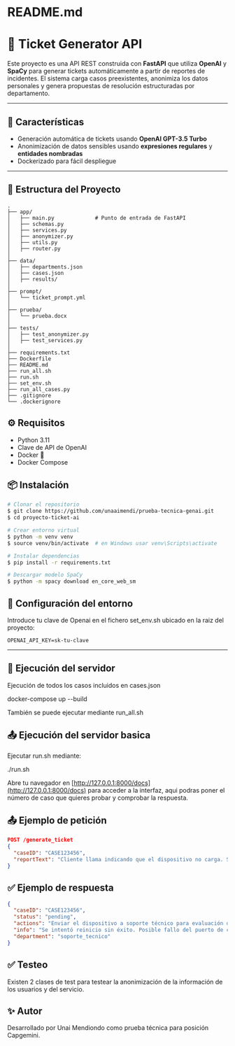 # README.md

# 🧾 Ticket Generator API

Este proyecto es una API REST construida con **FastAPI** que utiliza **OpenAI** y **SpaCy** para generar tickets automáticamente a partir de reportes de incidentes. El sistema carga casos preexistentes, anonimiza los datos personales y genera propuestas de resolución estructuradas por departamento.

---

## 🚀 Características

- Generación automática de tickets usando **OpenAI GPT-3.5 Turbo**
- Anonimización de datos sensibles usando **expresiones regulares** y **entidades nombradas**
- Dockerizado para fácil despliegue

---

## 🧾 Estructura del Proyecto
```
.
├── app/
│   ├── main.py             # Punto de entrada de FastAPI
│   ├── schemas.py
│   ├── services.py
│   ├── anonymizer.py
│   ├── utils.py
│   ├── router.py
│
├── data/
│   ├── departments.json
│   ├── cases.json
│   ├── results/
│
├── prompt/
│   └── ticket_prompt.yml
│
├── prueba/
│   └── prueba.docx
│
├── tests/
│   ├── test_anonymizer.py
│   ├── test_services.py
│
├── requirements.txt
├── Dockerfile
├── README.md
├── run_all.sh
├── run.sh
├── set_env.sh
├── run_all_cases.py
├── .gitignore
└── .dockerignore

```

## ⚙️ Requisitos
- Python 3.11
- Clave de API de OpenAI
- Docker 🐳
- Docker Compose

## 📦 Instalación
```bash
# Clonar el repositorio
$ git clone https://github.com/unaaimendi/prueba-tecnica-genai.git
$ cd proyecto-ticket-ai

# Crear entorno virtual
$ python -m venv venv
$ source venv/bin/activate  # en Windows usar venv\Scripts\activate

# Instalar dependencias
$ pip install -r requirements.txt

# Descargar modelo SpaCy
$ python -m spacy download en_core_web_sm
```

## 🔐 Configuración del entorno
Introduce tu clave de Openai en el fichero set_env.sh ubicado en la raiz del proyecto:
```set_env.sh:
OPENAI_API_KEY=sk-tu-clave
```

---

## 🚀 Ejecución del servidor

Ejecución de todos los casos incluidos en cases.json

docker-compose up --build

También se puede ejecutar mediante run_all.sh

## 📤 Ejecución del servidor basica

Ejecutar run.sh mediante:

./run.sh

Abre tu navegador en [http://127.0.0.1:8000/docs](http://127.0.0.1:8000/docs) para acceder a la interfaz, aqui podras poner el número de caso que quieres probar y comprobar la respuesta.

## 📤 Ejemplo de petición
```json
POST /generate_ticket
{
  "caseID": "CASE123456",
  "reportText": "Cliente llama indicando que el dispositivo no carga. Se intenta reinicio. Se programa envío a soporte técnico."
}
```

## ✅ Ejemplo de respuesta
```json
{
  "caseID": "CASE123456",
  "status": "pending",
  "actions": "Enviar el dispositivo a soporte técnico para evaluación de hardware.",
  "info": "Se intentó reinicio sin éxito. Posible fallo del puerto de carga.",
  "department": "soporte_tecnico"
}
```

## ✅ Testeo

Existen 2 clases de test para testear la anonimización de la información de los usuarios y del servicio.

## ✨ Autor
Desarrollado por Unai Mendiondo como prueba técnica para posición Capgemini.
